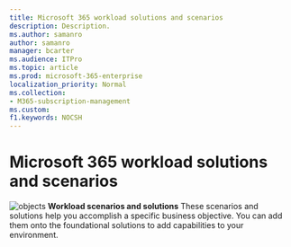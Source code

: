```yaml
---
title: Microsoft 365 workload solutions and scenarios
description: Description.
ms.author: samanro
author: samanro
manager: bcarter
ms.audience: ITPro
ms.topic: article
ms.prod: microsoft-365-enterprise
localization_priority: Normal
ms.collection: 
- M365-subscription-management
ms.custom: 
f1.keywords: NOCSH
---
```


# Microsoft 365 workload solutions and scenarios

![objects](https://docs.microsoft.com/office/media/icons/objects-blue.png) **Workload scenarios and solutions**  These scenarios and solutions help you accomplish a specific business objective. You can add them onto the foundational solutions to add capabilities to your environment.
